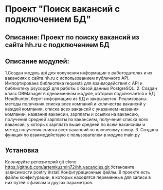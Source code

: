 # Проект "Поиск вакансий с подключением БД"
## Описание: Проект по поиску вакансий из сайта hh.ru с подключением БД

## Описание модулей:
1.Создан модуль api для получения информации о работодателях и их вакансиях с сайта hh.ru с использованием публичного API. Импортирована библиотека requests для взаимодействия с API и библиотеку psycopg2 для работы с базой данных PostgreSQL. 
2. Создан класс DBManager в одноименном модуле, который подключается к БД Headhunter, берет информацию из БД и закрывается. Реализованы методы получения списка всех компаний и количества вакансий у каждой компании, списка всех вакансий с указанием названия компании, названия вакансии, зарплаты и ссылки на вакансию, получения средней зарплаты по вакансиям, получения списка всех вакансий, у которых зарплата выше средней по всем вакансиям и метод получения списка всех вакансий по ключевому слову. 
3. Создана функция по взаимодействую с пользователем в модуле main.py

## Установка

Клонируйте репозиторий git clone https://github.com/artemkuzmin72/hh_vacancies.git
Установите зависимости poetry install
Конфигурационные файлы. В проекте есть файлы конфигурации, в которых находятся переменные для записи в них путей к файлам и других параметров.
